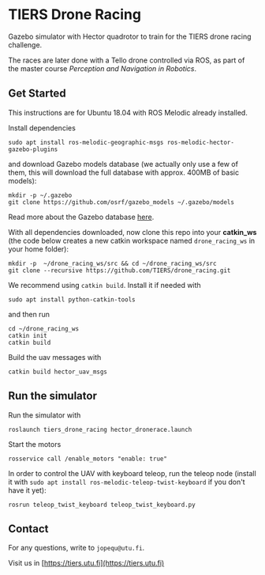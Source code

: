 # TIERS Drone Racing 

Gazebo simulator with Hector quadrotor to train for the TIERS drone racing challenge. 

The races are later done with a Tello drone controlled via ROS, as part of the master course *Perception and Navigation in Robotics*.

## Get Started

This instructions are for Ubuntu 18.04 with ROS Melodic already installed.

Install dependencies

```
sudo apt install ros-melodic-geographic-msgs ros-melodic-hector-gazebo-plugins
```

and download Gazebo models database (we actually only use a few of them, this will download the full database with approx. 400MB of basic models):

```
mkdir -p ~/.gazebo
git clone https://github.com/osrf/gazebo_models ~/.gazebo/models
```

Read more about the Gazebo database [here](http://gazebosim.org/tutorials?tut=model_structure&cat=build_robot).

With all dependencies downloaded, now clone this repo into your **catkin_ws** (the code below creates a new catkin workspace named `drone_racing_ws` in your home folder):

```
mkdir -p  ~/drone_racing_ws/src && cd ~/drone_racing_ws/src
git clone --recursive https://github.com/TIERS/drone_racing.git
```

We recommend using `catkin build`. Install it if needed with

```
sudo apt install python-catkin-tools
```

and then run

```
cd ~/drone_racing_ws
catkin init
catkin build
```

Build the uav messages with
```
catkin build hector_uav_msgs
```

## Run the simulator

Run the simulator with

```
roslaunch tiers_drone_racing hector_dronerace.launch
```

Start the motors
```
rosservice call /enable_motors "enable: true"
```

In order to control the UAV with keyboard teleop, run the teleop node (install it with `sudo apt install ros-melodic-teleop-twist-keyboard` if you don't have it yet):
```
rosrun teleop_twist_keyboard teleop_twist_keyboard.py
```

## Contact

For any questions, write to `jopequ@utu.fi`.

Visit us in [https://tiers.utu.fi](https://tiers.utu.fi)
